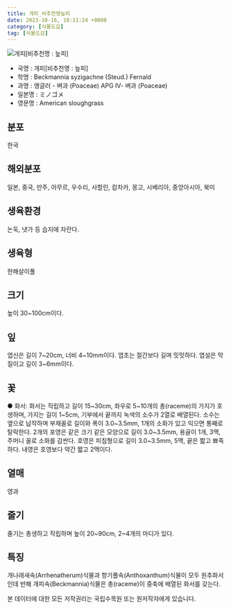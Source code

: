 ```yaml
---
title: 개피_비추천명늪피
date: 2023-10-16, 18:11:24 +0800
category: [식물도감]
tag: [식물도감]
---
```




![개피[비추천명 : 늪피]](http://www.nature.go.kr/fileUpload/plants/basic/Gramineae/Beckmannia/14308/14308_1_th2.jpg)
- 국명 : 개피[비추천명 : 늪피]
- 학명 : Beckmannia syzigachne (Steud.) Fernald
- 과명 : 앵글러 - 벼과 (Poaceae) APG Ⅳ- 벼과 (Poaceae)
- 일본명 : ミノゴメ
- 영문명 : American sloughgrass


## 분포
한국
## 해외분포
일본, 중국, 만주, 아무르, 우수리, 사할린, 캄차카, 몽고, 시베리아, 중앙아시아, 북미
## 생육환경
논둑, 냇가 등 습지에 자란다.
## 생육형
한해살이풀
## 크기
높이 30~100cm이다.
## 잎
엽신은 길이 7~20cm, 너비 4~10mm이다. 엽초는 절간보다 길며 밋밋하다. 엽설은 막질이고 길이 3~6mm이다.
## 꽃
● 화서: 화서는 직립하고 길이 15~30cm, 좌우로 5~10개의 총(raceme)의 가지가 호생하며, 가지는 길이 1~5cm, 기부에서 끝까지 녹색의 소수가 2열로 배열된다. 소수는 옆으로 납작하며 부채꼴로 길이와 폭이 3.0~3.5mm, 1개의 소화가 있고 익으면 통째로 탈락한다. 2개의 포영은 같은 크기 같은 모양으로 길이 3.0~3.5mm, 용골이 1개, 3맥, 주머니 꼴로 소화를 감싼다. 호영은 피침형으로 길이 3.0~3.5mm, 5맥, 끝은 짧고 뾰족하다. 내영은 호영보다 약간 짧고 2맥이다.
## 열매
영과
## 줄기
줄기는 총생하고 직립하며 높이 20~90cm, 2~4개의 마디가 있다.
## 특징
개나래새속(Arrhenatherum)식물과 향기풀속(Anthoxanthum)식물이 모두 원추화서인데 반해 개피속(Beckmannia)식물은 총(raceme)이 중축에 배열된 화서를 갖는다.






본 데이터에 대한 모든 저작권리는 국립수목원 또는 원저작자에게 있습니다.
